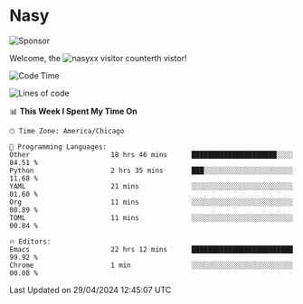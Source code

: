 # Nasy

<!--
<p align="center">
<img height="200" src="https://github-readme-stats.vercel.app/api?username=nasyxx&count_private=true&show_icons=true&theme=dracula&include_all_commits=true"/>
<img height="200" src="https://github-readme-stats.vercel.app/api/top-langs/?username=nasyxx&theme=dracula&hide=html,jupyter+notebook&count_private=true&show_icons=true"/>
</p>

  
----------------
-->

![Sponsor](https://img.shields.io/static/v1.svg?label=Sponsor&message=%E2%9D%A4&logo=GitHub&style=flat&color=pink)
 
Welcome, the ![nasyxx visitor counter](https://count.getloli.com/get/@nasyxx?theme=rule34)th vistor!
 
<!--START_SECTION:waka-->
![Code Time](http://img.shields.io/badge/Code%20Time-4%2C425%20hrs%2014%20mins-blue)

![Lines of code](https://img.shields.io/badge/From%20Hello%20World%20I%27ve%20Written-6.3%20million%20lines%20of%20code-blue)

📊 **This Week I Spent My Time On** 

```text
🕑︎ Time Zone: America/Chicago

💬 Programming Languages: 
Other                    18 hrs 46 mins      █████████████████████░░░░   84.51 % 
Python                   2 hrs 35 mins       ███░░░░░░░░░░░░░░░░░░░░░░   11.68 % 
YAML                     21 mins             ░░░░░░░░░░░░░░░░░░░░░░░░░   01.60 % 
Org                      11 mins             ░░░░░░░░░░░░░░░░░░░░░░░░░   00.89 % 
TOML                     11 mins             ░░░░░░░░░░░░░░░░░░░░░░░░░   00.84 % 

🔥 Editors: 
Emacs                    22 hrs 12 mins      █████████████████████████   99.92 % 
Chrome                   1 min               ░░░░░░░░░░░░░░░░░░░░░░░░░   00.08 % 
```


 Last Updated on 29/04/2024 12:45:07 UTC
<!--END_SECTION:waka-->

<!-- ![visitors](https://visitor-badge.laobi.icu/badge?page_id=nasyxx.nasyxx) -->
